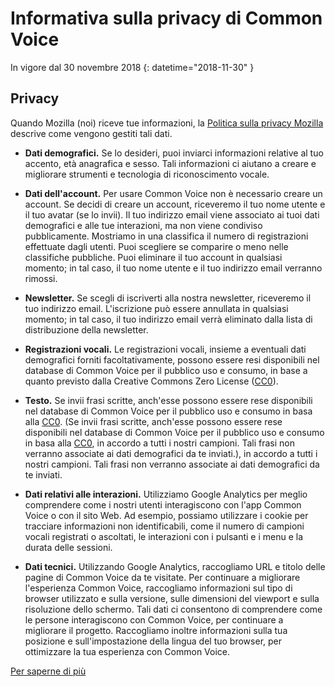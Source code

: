 # Informativa sulla privacy di Common Voice 

In vigore dal 30 novembre 2018 {: datetime="2018-11-30" }

## Privacy

Quando Mozilla (noi) riceve tue informazioni, la [Politica sulla privacy Mozilla](https://www.mozilla.org/privacy) descrive come vengono gestiti tali dati.

* **Dati demografici.** Se lo desideri, puoi inviarci informazioni relative al tuo accento, età anagrafica e sesso. Tali informazioni ci aiutano a creare e migliorare strumenti e tecnologia di riconoscimento vocale.

* **Dati dell'account.** Per usare Common Voice non è necessario creare un account. Se decidi di creare un account, riceveremo il tuo nome utente e il tuo avatar (se lo invii). Il tuo indirizzo email viene associato ai tuoi dati demografici e alle tue interazioni, ma non viene condiviso pubblicamente. Mostriamo in una classifica il numero di registrazioni effettuate dagli utenti. Puoi scegliere se comparire o meno nelle classifiche pubbliche. Puoi eliminare il tuo account in qualsiasi momento; in tal caso, il tuo nome utente e il tuo indirizzo email verranno rimossi.

* **Newsletter.** Se scegli di iscriverti alla nostra newsletter, riceveremo il tuo indirizzo email. L'iscrizione può essere annullata in qualsiasi momento; in tal caso, il tuo indirizzo email verrà eliminato dalla lista di distribuzione della newsletter.

* **Registrazioni vocali.** Le registrazioni vocali, insieme a eventuali dati demografici forniti facoltativamente, possono essere resi disponibili nel database di Common Voice per il pubblico uso e consumo, in base a quanto previsto dalla Creative Commons Zero License ([CC0](https://creativecommons.org/publicdomain/zero/1.0/)).

* **Testo.** Se invii frasi scritte, anch'esse possono essere rese disponibili nel database di Common Voice per il pubblico uso e consumo in basa alla [CC0](https://creativecommons.org/publicdomain/zero/1.0/). (Se invii frasi scritte, anch'esse possono essere rese disponibili nel database di Common Voice per il pubblico uso e consumo in basa alla [CC0](https://creativecommons.org/publicdomain/zero/1.0/), in accordo a tutti i nostri campioni. Tali frasi non verranno associate ai dati demografici da te inviati.), in accordo a tutti i nostri campioni. Tali frasi non verranno associate ai dati demografici da te inviati.

* **Dati relativi alle interazioni.** Utilizziamo Google Analytics per meglio comprendere come i nostri utenti interagiscono con l'app Common Voice o con il sito Web. Ad esempio, possiamo utilizzare i cookie per tracciare informazioni non identificabili, come il numero di campioni vocali registrati o ascoltati, le interazioni con i pulsanti e i menu e la durata delle sessioni.

* **Dati tecnici.** Utilizzando Google Analytics, raccogliamo URL e titolo delle pagine di Common Voice da te visitate. Per continuare a migliorare l'esperienza Common Voice, raccogliamo informazioni sul tipo di browser utilizzato e sulla versione, sulle dimensioni del viewport e sulla risoluzione dello schermo. Tali dati ci consentono di comprendere come le persone interagiscono con Common Voice, per continuare a migliorare il progetto. Raccogliamo inoltre informazioni sulla tua posizione e sull'impostazione della lingua del tuo browser, per ottimizzare la tua esperienza con Common Voice.

[Per saperne di più](https://github.com/mozilla/voice-web/blob/master/docs/data_dictionary.md)

